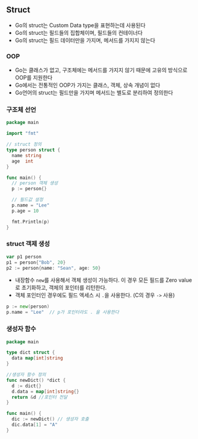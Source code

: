 ## Struct

- Go의 struct는 Custom Data type을 표현하는데 사용된다
- Go의 struct는 필드들의 집합체이며, 필드들의 컨테이너다
- Go의 struct는 필드 데이터만을 가지며, 메서드를 가지지 않는다

### OOP

- Go는 클래스가 없고, 구조체에는 메서드를 가지지 않기 때문에 고유의 방식으로 OOP를 지원한다
- Go에서는 전통적인 OOP가 가지는 클래스, 객체, 상속 개념이 없다
- Go언어의 struct는 필드만을 가지며 메서드는 별도로 분리하여 정의한다



### 구조체 선언

```go
package main

import "fmt"

// struct 정의
type person struct {
  name string
  age  int
}

func main() {
  // person 객체 생성
  p := person{}

  // 필드값 설정
  p.name = "Lee"
  p.age = 10

  fmt.Println(p)
}
```



### struct 객제 생성

```go
var p1 person 
p1 = person{"Bob", 20}
p2 := person{name: "Sean", age: 50}
```

- 내장함수 `new`를 사용해서 객체 생성이 가능하다. 이 경우 모든 필드를 Zero value로 초기화하고, 객체의 포인터를 리턴한다.
- 객체 포인터인 경우에도 필드 엑세스 시 `.`을 사용한다. (C의 경우 `->` 사용)

```go
p := new(person)
p.name = "Lee"  // p가 포인터라도 . 을 사용한다
```



### 생성자 함수

```go
package main

type dict struct {
  data map[int]string
}

//생성자 함수 정의
func newDict() *dict {
  d := dict{}
  d.data = map[int]string{}
  return &d //포인터 전달
}

func main() {
  dic := newDict() // 생성자 호출
  dic.data[1] = "A"
}
```

